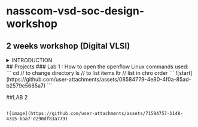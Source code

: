 # nasscom-vsd-soc-design-workshop
## 2 weeks workshop (Digital VLSI)
<details>
  <summary> INTRODUCTION </summary>
EDA tools and opensource being an advantage.The workshop includes short videos and gives a good understanding for how chip design process forks.It tells how ASIC design flow works with more emphasis on the Back-End.
The Back-End usually involves steps like Synthesis,STA of the .v file then Design for Testability (DFT), Physical Design, then Physical Verification and finally the GDS-II file creation.Gds is the file saving format given to the foundries and normally it is in binary involving geometric shapes.

VLSI which stands for Very Large Scaling Industry refers to the scaling of size and increment of the transistors numbers on a single chip.

Further more chip architecture was discussed along with basic CMOS(complementary metal oxide semiconductor technology) concept that tells the reason for the steps done in the backend. Further more the workshop was equipped with the labs and assignment as well, which gives hands on experience, and practical insights of the backend process.



Virutal machine by oracle is utilized as most of the VLSI tools are based on linux so it provides isolated environment for working effectively.Linux has more advantage and for critical process like chip design which is the brain of any device or machine is a preferred choice.

Magic Tool
As per Fossi Dial up 
Magic tool is more than DRC, it can read and write GDS.It can extract and netlist (SPICE file).LEF(Library Exchange File)/DEF(Design Exchange File) compatible.Wiring refers to physical joining of the network elements whereas routing defines rules for that.This feature is also included in the Magic.Plots are available for the analysis of the results in a graphical manner.
More features
- Paint and Erase 
- Instead of bins it works on single base 

 Total 8 labs along with the assessments are conducted.

  
</details>
## Projects 
### Lab 1 : How to open the openflow
Linux commands used:
```
 cd // to change directory 
ls   // to list items
 ltr // list in chro order 
```
![start](https://github.com/user-attachments/assets/08584779-4e80-4f0a-85ad-b2579e5685a7)
```



##LAB 2 
```

![image](https://github.com/user-attachments/assets/71594757-1148-4315-baa7-d290df83a779)


